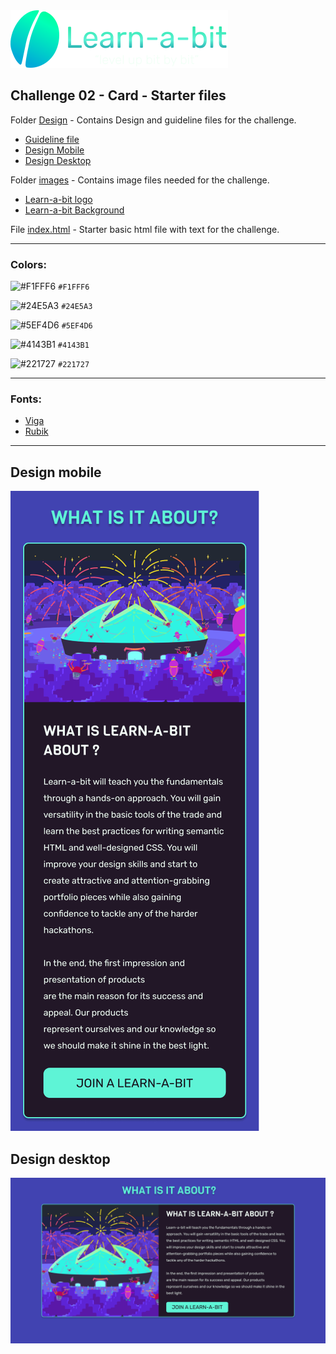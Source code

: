<img src="../Challenge01/images/learnabit-logo.svg" />

## Challenge 02 - Card - Starter files

Folder [Design](./design-guideline) - Contains Design and guideline files for the challenge.

- [Guideline file](./design-guideline/learnabit-ch02-guideline.pdf)
- [Design Mobile](./design-guideline/learnabit-ch02-mobile.png)
- [Design Desktop](./design-guideline/learnabit-ch02-desktop.png)

Folder [images](./images) - Contains image files needed for the challenge.

- [Learn-a-bit logo](./images/learnabit-logo.svg)
- [Learn-a-bit Background](./images/mintbean-dome.png)

File [index.html](./index.html) - Starter basic html file with text for the challenge.

---

### Colors:

![#F1FFF6](https://via.placeholder.com/32/F1FFF6/000000?text=+) `#F1FFF6`

![#24E5A3](https://via.placeholder.com/32/24E5A3/000000?text=+) `#24E5A3`

![#5EF4D6](https://via.placeholder.com/32/5EF4D6/000000?text=+) `#5EF4D6`

![#4143B1](https://via.placeholder.com/32/4143B1/000000?text=+) `#4143B1`

![#221727](https://via.placeholder.com/32/221727/000000?text=+) `#221727`

---

### Fonts:

- [Viga](https://fonts.google.com/specimen/Viga?query=viga)
- [Rubik](https://fonts.google.com/specimen/Rubik?query=rubik)

---

## Design mobile

![design mobile](./design-guideline/learnabit-ch02-mobile.png)

## Design desktop

![design desktop](./design-guideline/learnabit-ch02-desktop.png)
